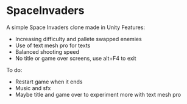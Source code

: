# SpaceInvaders
A simple Space Invaders clone made in Unity
Features:

- Increasing difficulty and pallete swapped enemies
- Use of text mesh pro for texts
- Balanced shooting speed
- No title or game over screens, use alt+F4 to exit

To do:

- Restart game when it ends
- Music and sfx
- Maybe title and game over to experiment more with text mesh pro
